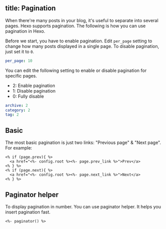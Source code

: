 title: Pagination
---
When there're many posts in your blog, it's useful to separate into several pages. Hexo supports pagination. The following is how you can use pagination in Hexo.

Before we start, you have to enable pagination. Edit `per_page` setting to change how many posts displayed in a single page. To disable pagination, just set it to `0`.

``` yaml
per_page: 10
```

You can edit the following setting to enable or disable pagination for specific pages.

- 2: Enable pagination
- 1: Disable pagination
- 0: Fully disable

``` yaml
archive: 2
category: 2
tag: 2
```

## Basic

The most basic pagination is just two links: "Previous page" & "Next page". For example:

```
<% if (page.prev){ %>
  <a href="<%- config.root %><%- page.prev_link %>">Prev</a>
<% } %>
<% if (page.next){ %>
  <a href="<%- config.root %><%- page.next_link %>">Next</a>
<% } %>
```

## Paginator helper

To display pagination in number. You can use paginator helper. It helps you insert pagination fast.

```
<%- paginator() %>
```
